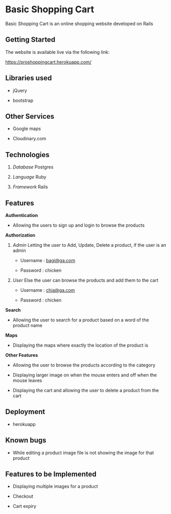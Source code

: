# Basic Shopping Cart

Basic Shopping Cart is an online shopping website developed on Rails

## Getting Started

The website is available live via the following link:

https://proshoppingcart.herokuapp.com/

## Libraries used

* jQuery

* bootstrap

## Other Services

* Google maps

* Cloudinary.com

## Technologies

1. *Database* Postgres

2. *Language* Ruby

3. *Framework* Rails

## Features

**Authentication**

* Allowing the users to sign up and login to browse the products

**Authorization**

1. *Admin* Letting the user to Add, Update, Delete a product, if the user is an admin

    * Username : bagi@ga.com

    * Password : chicken

2. *User* Else the user can browse the products and add them to the cart

    * Username : chia@ga.com

    * Password : chicken

**Search**

* Allowing the user to search for a product based on a word of the product name

**Maps**

* Displaying the maps where exactly the location of the product is

**Other Features**

* Allowing the user to browse the products according to the category

* Displaying larger image on when the mouse enters and off when the mouse leaves

* Displaying the cart and allowing the user to delete a product from the cart

## Deployment

* herokuapp

## Known bugs

* While editing a product image file is not showing the image for that product

## Features to be Implemented

* Displaying multiple images for a product

* Checkout

* Cart expiry
